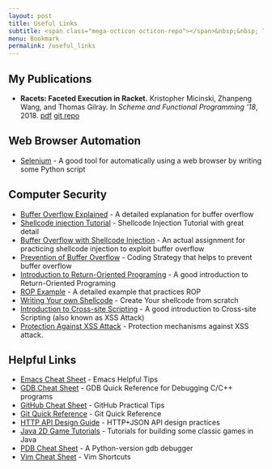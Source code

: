 ```yaml
---
layout: post
title: Useful Links
subtitle: <span class="mega-octicon octicon-repo"></span>&nbsp;&nbsp; To mark useful libs - tools - books for other people and myself, Also include my publications
menu: Bookmark
permalink: /useful_links
---
```


## My Publications
- **Racets: Faceted Execution in Racket.** Kristopher Micinski, Zhanpeng Wang, and Thomas Gilray. In *Scheme and Functional Programming '18*, 2018. [pdf](/assets/files/scheme19.pdf) [git repo](https://github.com/fordsec/racets)

## Web Browser Automation
- [Selenium](https://www.seleniumhq.org/) - A good tool for automatically using a web browser by writing some Python script

## Computer Security
- [Buffer Overflow Explained](http://www.informit.com/articles/article.aspx?p=2036582&seqNum=3) - A detailed explanation for buffer overflow
- [Shellcode injection Tutorial](https://dhavalkapil.com/blogs/Shellcode-Injection/) - Shellcode Injection Tutorial with great detail
- [Buffer Overflow with Shellcode Injection](https://samsclass.info/127/proj/p3-lbuf1.htm) - An actual assignment for practicing shellcode injection to exploit buffer overflow
- [Prevention of Buffer Overflow](https://developer.apple.com/library/archive/documentation/Security/Conceptual/SecureCodingGuide/Articles/BufferOverflows.html) - Coding Strategy that helps to prevent buffer overflow
- [Introduction to Return-Oriented Programing](http://codearcana.com/posts/2013/05/28/introduction-to-return-oriented-programming-rop.html) - A good introduction to Return-Oriented Programing
- [ROP Example](https://www.exploit-db.com/docs/english/28479-return-oriented-programming-(rop-ftw).pdf) - A detailed example that practices ROP
- [Writing Your own Shellcode](http://www.dmi.unipg.it/bista/didattica/sicurezza-pg/buffer-overrun/hacking-book/0x2a0-writing_shellcode.html) - Create Your shellcode from scratch
- [Introduction to Cross-site Scripting](https://excess-xss.com/) - A good introduction to Cross-site Scripting (also known as XSS Attack)
- [Protection Against XSS Attack](https://www.hacksplaining.com/prevention/xss-stored) - Protection mechanisms against XSS attack.

## Helpful Links
- [Emacs Cheat Sheet](http://www.rgrjr.com/emacs/emacs_cheat.html) - Emacs Helpful Tips
- [GDB Cheat Sheet](https://darkdust.net/files/GDB%20Cheat%20Sheet.pdf) - GDB Quick Reference for Debugging C/C++ programs
- [GitHub Cheat Sheet](https://github.com/tiimgreen/github-cheat-sheet) - GitHub Practical Tips
- [Git Quick Reference](http://jonas.nitro.dk/git/quick-reference.html) - Git Quick Reference
- [HTTP API Design Guide](https://geemus.gitbooks.io/http-api-design/content/en/index.html) - HTTP+JSON API design practices
- [Java 2D Game Tutorials](http://zetcode.com/tutorials/javagamestutorial/) - Tutorials for building some classic games in Java
- [PDB Cheat Sheet](https://appletree.or.kr/quick_reference_cards/Python/Python%20Debugger%20Cheatsheet.pdf) - A Python-version gdb debugger
- [Vim Cheat Sheet](https://vim.rtorr.com/) - Vim Shortcuts
